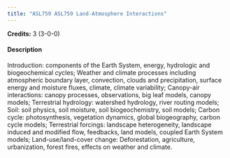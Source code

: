 ```yaml
---
title: "ASL759 ASL759 Land-Atmosphere Interactions"
---
```

**Credits:** 3 (3-0-0)

#### Description
Introduction: components of the Earth System, energy, hydrologic and biogeochemical cycles; Weather and climate processes including atmospheric boundary layer, convection, clouds and precipitation, surface energy and moisture fluxes, climate, climate variability; Canopy-air interactions: canopy processes, observations, big leaf models, canopy models; Terrestrial hydrology: watershed hydrology, river routing models; Soil: soil physics, soil moisture, soil biogeochemistry, soil models; Carbon cycle: photosynthesis, vegetation dynamics, global biogeography, carbon cycle models; Terrestrial forcings: landscape heterogeneity, landscape induced and modified flow, feedbacks, land models, coupled Earth System models; Land-use/land-cover change: Deforestation, agriculture, urbanization, forest fires, effects on weather and climate.
